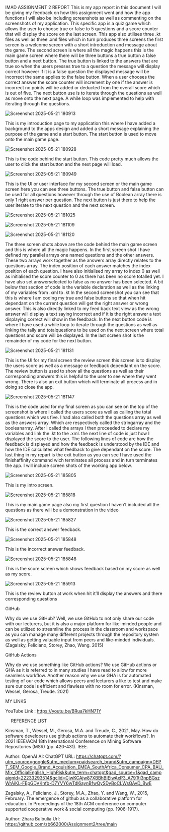 IMAD ASSIGNMENT 2 REPORT
This is my app report in this document I will be giving my feedback on how this assignment went and how the app functions I will also be including screenshots as well as commenting on the screenshots of my application.
 This specific app is a quiz game which allows the user to choose true or false to 5 questions and a score counter that will display the score on the last screen. This app also utilises three .kt files as well as three .xml files which in turn produces three screens the first screen is a welcome screen with a short introduction and message about the game. The second screen is where all the magic happens this is the main game screen where there will be three buttons a true button a false button and a next button. The true button is linked to the answers that are true so when the users presses true to a question the message will display correct however if it is a false question the displayed message will be incorrect the same applies to the false button. When a user chooses the correct answer the score counter will increment by one if the answer is incorrect no points will be added or deducted from the overall score which is out of five.
The next button use is to iterate through the questions as well as move onto the next page. A while loop was implemented to help with iterating through the questions.

 ![Screenshot 2025-05-21 180913](https://github.com/user-attachments/assets/2e6f234e-b6d0-4e35-b641-40b40cf068fd)

This is my introduction page to my application this where I have added a background to the apps design and added a short message explaining the purpose of the game and a start button. The start button is used to move onto the main game page. 

 ![Screenshot 2025-05-21 180928](https://github.com/user-attachments/assets/d2854284-6165-412a-9c19-b6b67f8c2b1a)

This is the code behind the start button. This code pretty much allows the user to click the start button and the next page will load.
 
 ![Screenshot 2025-05-21 180949](https://github.com/user-attachments/assets/cece9cff-884f-4f55-97fd-6f980b6e3c36)

This is the UI or user interface for my second screen or the main game screen here you can see three buttons. The true button and false button can be used for all questions however through the use of Boolean array there is only 1 right answer per question. The next button is just there to help the user iterate to the next question and the next screen.
 
 ![Screenshot 2025-05-21 181025](https://github.com/user-attachments/assets/14e73293-9b7f-4cdb-9175-1d4d583d2bc8)

![Screenshot 2025-05-21 181109](https://github.com/user-attachments/assets/bdb678ad-21fc-4fe5-88f9-0d31e59c2bc4)

![Screenshot 2025-05-21 181120](https://github.com/user-attachments/assets/6e8ce9aa-23bf-4882-8e51-77ac4a5548fd)

 The three screen shots above are the code behind the main game screen and this is where all the magic happens. In the first screen shot I have defined my parallel arrays one named questions and the other answers. These two arrays work together as the answers array directly relates to the questions array. The index position of each answer matches the index position of each question. I have also initialised my array to index 0 as well as initialised the score counter to 0 as there has been no score totalled yet. I have also set answerselected to false as no answer has been selected. A bit below that section of code is the variable declaration as well as the linking of my variables from .xml to .kt 
In the second screenshot you can see that this is where I am coding my true and false buttons so that when hit dependant on the current question will get the right answer or wrong answer. This is also directly linked to my feed back text view as the wrong answer will display a text saying incorrect and if it is the right answer a text displaying correct will show in the feedback. 
In the next button code is where I have used a while loop to iterate through the questions as well as linking the tally and totalquestions to be used on the next screen where total questions and score will be displayed.
In the last screen shot is the remainder of my code for the next button.
 
![Screenshot 2025-05-21 181131](https://github.com/user-attachments/assets/cceffc52-f176-408b-b6f1-0f27938ed3df)

This is the UI for my final screen the review screen this screen is to display the users score as well as a message or feedback dependant on the score. The review button is used to show all the questions as well as their corresponding answers this is helpful to the user to see where they went wrong. There is also an exit button which will terminate all process and in doing so close the app.
 
 ![Screenshot 2025-05-21 181147](https://github.com/user-attachments/assets/e52ae5e2-7a9d-4e00-b6ca-a2c4175c6522)

This is the code used for my final screen as you can see on the top of the screenshot is where I called the users score as well as calling the total questions which was five. I had also called both the questions array as well as the answers array. Which are respectively called the stringarray and the booleanarray. After I called the arrays I then proceeded to declare my variables and link the .kt to the .xml. the next line of code is just how I displayed the score to the user. The following lines of code are how the feedback is displayed and how the feedback is understood by the IDE and how the IDE calculates what feedback to give dependant on the score. The last thing in my repart is the exit button as you can see I have used the finishaffinity command wich terminates all process and in turn terminates the app. I will include screen shots of the working app below.
 

 ![Screenshot 2025-05-21 185805](https://github.com/user-attachments/assets/1f17bcaa-5022-4266-a3d4-35c47d01d448)


This is my intro screen.
 
 
 ![Screenshot 2025-05-21 185818](https://github.com/user-attachments/assets/7213f730-40f5-4b30-9c7f-0abc814bc069)


This is my main game page also my first question I haven’t included all the questions as there will be a demonstration in the video


![Screenshot 2025-05-21 185827](https://github.com/user-attachments/assets/7e0f979f-5e76-44e0-9f6a-e7414695224e)


This is the correct answer feedback.
 

 ![Screenshot 2025-05-21 185848](https://github.com/user-attachments/assets/71bee414-2b5a-4a27-b3d5-2cf5f91d2f6c)


This is the incorrect answer feedback.


![Screenshot 2025-05-21 185848](https://github.com/user-attachments/assets/fe9ee6de-f021-48b5-a1e6-a979f68f97d0)



 This is the score screen which shows feedback based on my score as well as my score.
 

 ![Screenshot 2025-05-21 185913](https://github.com/user-attachments/assets/dfd63b7c-28e2-4eea-8450-5fb9d82fc681)


This is the review button at work when hit it’ll display the answers and there corresponding questions

GitHub

Why do we use GitHub? Well, we use GitHub to not only share our code with our lecturers, but it is also a major platform for like-minded people and can be utilized to streamline the process in the classroom and workspace as you can manage many different projects through the repository system as well as getting valuable input from peers and like-minded individuals. (Zagalsky, Feliciano, Storey, Zhao, Wang. 2015)

GitHub Actions

Why do we use something like GitHub actions? We use GitHub actions or GHA as it is referred to in many studies I have read to allow for more seamless workflow. Another reason why we use GHA is for automated testing of our code which allows peers and lecturers a like to test and make sure our code is efficient and flawless with no room for error. (Kinsman, Wessel, Gerosa, Treude. 2021)

MY LINKS

YouTube Link : https://youtu.be/BRua7kHN71Y


 
REFERENCE LIST

Kinsman, T., Wessel, M., Gerosa, M.A. and Treude, C., 2021, May. How do software developers use github actions to automate their workflows?. In 2021 IEEE/ACM 18th International Conference on Mining Software Repositories (MSR) (pp. 420-431). IEEE.

Author: OpenAI
 AI: ChatGPT
    URL: https://chatgpt.com/?utm_source=google&utm_medium=paidsearch_brand&utm_campaign=DEPT_SEM_Google_Brand_Acquisition_EMEA_SouthAfrica_Consumer_CPA_BAU_Mix_OfficialEnglish_HighRisk&utm_term=chatgpt&gad_source=1&gad_campaignid=22233293514&gclid=CjwKCAjw87XBBhBIEiwAxP3_A79Ttj3npBGszWrAiKL-FEpGDVKnfb-D7YVY6wTdl6aynBfwQySDyBoCLWsQAvD_BwE
    
Zagalsky, A., Feliciano, J., Storey, M.A., Zhao, Y. and Wang, W., 2015, February. The emergence of github as a collaborative platform for education. In Proceedings of the 18th ACM conference on computer supported cooperative work & social computing (pp. 1906-1917).

Author: Zhara Bulbulia
Url: https://github.com/zb662000/Assignment2/tree/main
